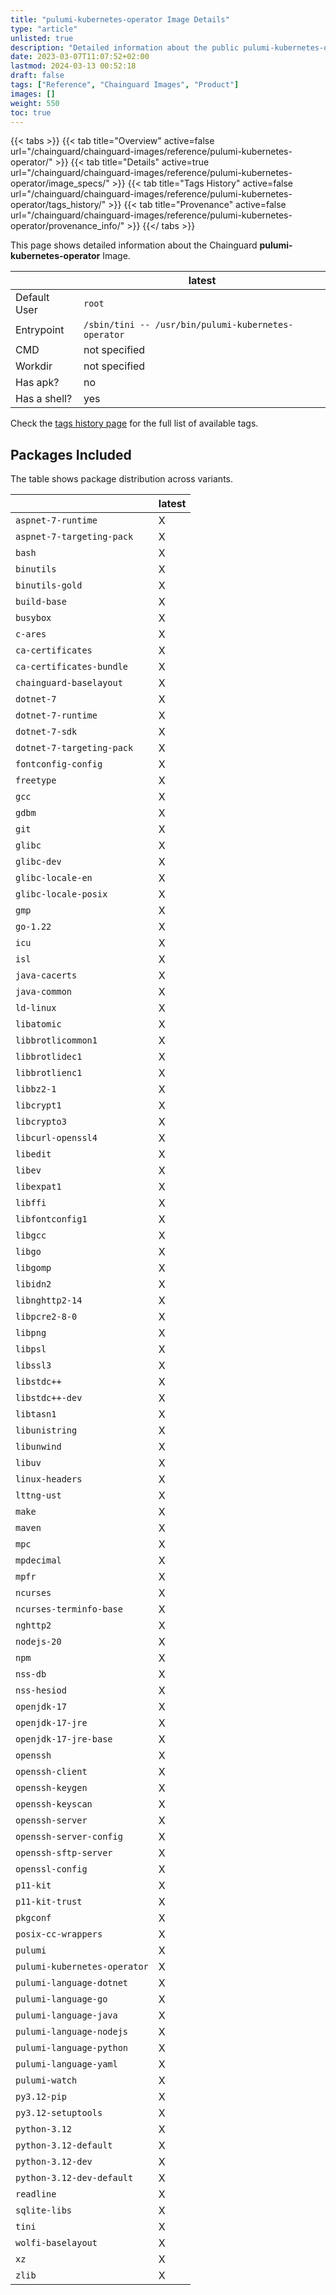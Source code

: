 ```yaml
---
title: "pulumi-kubernetes-operator Image Details"
type: "article"
unlisted: true
description: "Detailed information about the public pulumi-kubernetes-operator Chainguard Image."
date: 2023-03-07T11:07:52+02:00
lastmod: 2024-03-13 00:52:18
draft: false
tags: ["Reference", "Chainguard Images", "Product"]
images: []
weight: 550
toc: true
---
```


{{< tabs >}}
{{< tab title="Overview" active=false url="/chainguard/chainguard-images/reference/pulumi-kubernetes-operator/" >}}
{{< tab title="Details" active=true url="/chainguard/chainguard-images/reference/pulumi-kubernetes-operator/image_specs/" >}}
{{< tab title="Tags History" active=false url="/chainguard/chainguard-images/reference/pulumi-kubernetes-operator/tags_history/" >}}
{{< tab title="Provenance" active=false url="/chainguard/chainguard-images/reference/pulumi-kubernetes-operator/provenance_info/" >}}
{{</ tabs >}}

This page shows detailed information about the Chainguard **pulumi-kubernetes-operator** Image.

|              | latest                                              |
|--------------|-----------------------------------------------------|
| Default User | `root`                                              |
| Entrypoint   | `/sbin/tini -- /usr/bin/pulumi-kubernetes-operator` |
| CMD          | not specified                                       |
| Workdir      | not specified                                       |
| Has apk?     | no                                                  |
| Has a shell? | yes                                                 |

Check the [tags history page](/chainguard/chainguard-images/reference/pulumi-kubernetes-operator/tags_history/) for the full list of available tags.

## Packages Included
The table shows package distribution across variants.

|                              | latest |
|------------------------------|--------|
| `aspnet-7-runtime`           | X      |
| `aspnet-7-targeting-pack`    | X      |
| `bash`                       | X      |
| `binutils`                   | X      |
| `binutils-gold`              | X      |
| `build-base`                 | X      |
| `busybox`                    | X      |
| `c-ares`                     | X      |
| `ca-certificates`            | X      |
| `ca-certificates-bundle`     | X      |
| `chainguard-baselayout`      | X      |
| `dotnet-7`                   | X      |
| `dotnet-7-runtime`           | X      |
| `dotnet-7-sdk`               | X      |
| `dotnet-7-targeting-pack`    | X      |
| `fontconfig-config`          | X      |
| `freetype`                   | X      |
| `gcc`                        | X      |
| `gdbm`                       | X      |
| `git`                        | X      |
| `glibc`                      | X      |
| `glibc-dev`                  | X      |
| `glibc-locale-en`            | X      |
| `glibc-locale-posix`         | X      |
| `gmp`                        | X      |
| `go-1.22`                    | X      |
| `icu`                        | X      |
| `isl`                        | X      |
| `java-cacerts`               | X      |
| `java-common`                | X      |
| `ld-linux`                   | X      |
| `libatomic`                  | X      |
| `libbrotlicommon1`           | X      |
| `libbrotlidec1`              | X      |
| `libbrotlienc1`              | X      |
| `libbz2-1`                   | X      |
| `libcrypt1`                  | X      |
| `libcrypto3`                 | X      |
| `libcurl-openssl4`           | X      |
| `libedit`                    | X      |
| `libev`                      | X      |
| `libexpat1`                  | X      |
| `libffi`                     | X      |
| `libfontconfig1`             | X      |
| `libgcc`                     | X      |
| `libgo`                      | X      |
| `libgomp`                    | X      |
| `libidn2`                    | X      |
| `libnghttp2-14`              | X      |
| `libpcre2-8-0`               | X      |
| `libpng`                     | X      |
| `libpsl`                     | X      |
| `libssl3`                    | X      |
| `libstdc++`                  | X      |
| `libstdc++-dev`              | X      |
| `libtasn1`                   | X      |
| `libunistring`               | X      |
| `libunwind`                  | X      |
| `libuv`                      | X      |
| `linux-headers`              | X      |
| `lttng-ust`                  | X      |
| `make`                       | X      |
| `maven`                      | X      |
| `mpc`                        | X      |
| `mpdecimal`                  | X      |
| `mpfr`                       | X      |
| `ncurses`                    | X      |
| `ncurses-terminfo-base`      | X      |
| `nghttp2`                    | X      |
| `nodejs-20`                  | X      |
| `npm`                        | X      |
| `nss-db`                     | X      |
| `nss-hesiod`                 | X      |
| `openjdk-17`                 | X      |
| `openjdk-17-jre`             | X      |
| `openjdk-17-jre-base`        | X      |
| `openssh`                    | X      |
| `openssh-client`             | X      |
| `openssh-keygen`             | X      |
| `openssh-keyscan`            | X      |
| `openssh-server`             | X      |
| `openssh-server-config`      | X      |
| `openssh-sftp-server`        | X      |
| `openssl-config`             | X      |
| `p11-kit`                    | X      |
| `p11-kit-trust`              | X      |
| `pkgconf`                    | X      |
| `posix-cc-wrappers`          | X      |
| `pulumi`                     | X      |
| `pulumi-kubernetes-operator` | X      |
| `pulumi-language-dotnet`     | X      |
| `pulumi-language-go`         | X      |
| `pulumi-language-java`       | X      |
| `pulumi-language-nodejs`     | X      |
| `pulumi-language-python`     | X      |
| `pulumi-language-yaml`       | X      |
| `pulumi-watch`               | X      |
| `py3.12-pip`                 | X      |
| `py3.12-setuptools`          | X      |
| `python-3.12`                | X      |
| `python-3.12-default`        | X      |
| `python-3.12-dev`            | X      |
| `python-3.12-dev-default`    | X      |
| `readline`                   | X      |
| `sqlite-libs`                | X      |
| `tini`                       | X      |
| `wolfi-baselayout`           | X      |
| `xz`                         | X      |
| `zlib`                       | X      |

